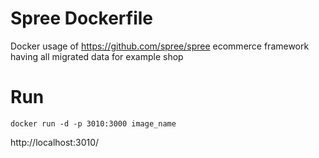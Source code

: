 # Spree Dockerfile

Docker usage of https://github.com/spree/spree ecommerce framework having all migrated data for example shop

# Run
```
docker run -d -p 3010:3000 image_name
```
http://localhost:3010/
